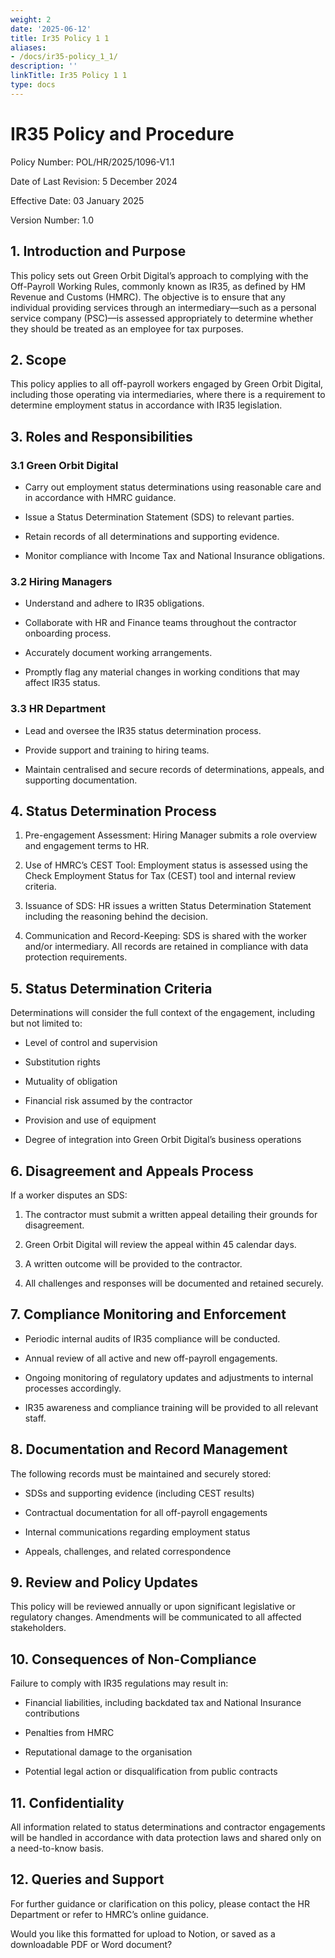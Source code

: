```yaml
---
weight: 2
date: '2025-06-12'
title: Ir35 Policy 1 1
aliases:
- /docs/ir35-policy_1_1/
description: ''
linkTitle: Ir35 Policy 1 1
type: docs
---
```


<!-- Unsupported block type: table_of_contents -->

<!-- Unsupported block type: divider -->

# IR35 Policy and Procedure

Policy Number: POL/HR/2025/1096-V1.1

Date of Last Revision: 5 December 2024

Effective Date: 03 January 2025

Version Number: 1.0

<!-- Unsupported block type: divider -->

## 1. Introduction and Purpose

This policy sets out Green Orbit Digital’s approach to complying with the Off-Payroll Working Rules, commonly known as IR35, as defined by HM Revenue and Customs (HMRC). The objective is to ensure that any individual providing services through an intermediary—such as a personal service company (PSC)—is assessed appropriately to determine whether they should be treated as an employee for tax purposes.

<!-- Unsupported block type: divider -->

## 2. Scope

This policy applies to all off-payroll workers engaged by Green Orbit Digital, including those operating via intermediaries, where there is a requirement to determine employment status in accordance with IR35 legislation.

<!-- Unsupported block type: divider -->

## 3. Roles and Responsibilities

### 3.1 Green Orbit Digital

- Carry out employment status determinations using reasonable care and in accordance with HMRC guidance.

- Issue a Status Determination Statement (SDS) to relevant parties.

- Retain records of all determinations and supporting evidence.

- Monitor compliance with Income Tax and National Insurance obligations.

### 3.2 Hiring Managers

- Understand and adhere to IR35 obligations.

- Collaborate with HR and Finance teams throughout the contractor onboarding process.

- Accurately document working arrangements.

- Promptly flag any material changes in working conditions that may affect IR35 status.

### 3.3 HR Department

- Lead and oversee the IR35 status determination process.

- Provide support and training to hiring teams.

- Maintain centralised and secure records of determinations, appeals, and supporting documentation.

<!-- Unsupported block type: divider -->

## 4. Status Determination Process

1. Pre-engagement Assessment: Hiring Manager submits a role overview and engagement terms to HR.

1. Use of HMRC’s CEST Tool: Employment status is assessed using the Check Employment Status for Tax (CEST) tool and internal review criteria.

1. Issuance of SDS: HR issues a written Status Determination Statement including the reasoning behind the decision.

1. Communication and Record-Keeping: SDS is shared with the worker and/or intermediary. All records are retained in compliance with data protection requirements.

<!-- Unsupported block type: divider -->

## 5. Status Determination Criteria

Determinations will consider the full context of the engagement, including but not limited to:

- Level of control and supervision

- Substitution rights

- Mutuality of obligation

- Financial risk assumed by the contractor

- Provision and use of equipment

- Degree of integration into Green Orbit Digital’s business operations

<!-- Unsupported block type: divider -->

## 6. Disagreement and Appeals Process

If a worker disputes an SDS:

1. The contractor must submit a written appeal detailing their grounds for disagreement.

1. Green Orbit Digital will review the appeal within 45 calendar days.

1. A written outcome will be provided to the contractor.

1. All challenges and responses will be documented and retained securely.

<!-- Unsupported block type: divider -->

## 7. Compliance Monitoring and Enforcement

- Periodic internal audits of IR35 compliance will be conducted.

- Annual review of all active and new off-payroll engagements.

- Ongoing monitoring of regulatory updates and adjustments to internal processes accordingly.

- IR35 awareness and compliance training will be provided to all relevant staff.

<!-- Unsupported block type: divider -->

## 8. Documentation and Record Management

The following records must be maintained and securely stored:

- SDSs and supporting evidence (including CEST results)

- Contractual documentation for all off-payroll engagements

- Internal communications regarding employment status

- Appeals, challenges, and related correspondence

<!-- Unsupported block type: divider -->

## 9. Review and Policy Updates

This policy will be reviewed annually or upon significant legislative or regulatory changes. Amendments will be communicated to all affected stakeholders.

<!-- Unsupported block type: divider -->

## 10. Consequences of Non-Compliance

Failure to comply with IR35 regulations may result in:

- Financial liabilities, including backdated tax and National Insurance contributions

- Penalties from HMRC

- Reputational damage to the organisation

- Potential legal action or disqualification from public contracts

<!-- Unsupported block type: divider -->

## 11. Confidentiality

All information related to status determinations and contractor engagements will be handled in accordance with data protection laws and shared only on a need-to-know basis.

<!-- Unsupported block type: divider -->

## 12. Queries and Support

For further guidance or clarification on this policy, please contact the HR Department or refer to HMRC’s online guidance.

<!-- Unsupported block type: divider -->

<!-- Unsupported block type: quote -->

<!-- Unsupported block type: divider -->

Would you like this formatted for upload to Notion, or saved as a downloadable PDF or Word document?
